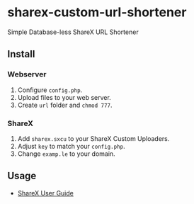 sharex-custom-url-shortener
=====================
Simple Database-less ShareX URL Shortener

## Install
### Webserver
1. Configure `config.php`.
2. Upload files to your web server.
3. Create `url` folder and `chmod 777`.

### ShareX
1. Add `sharex.sxcu` to your ShareX Custom Uploaders.
2. Adjust `key` to match your `config.php`.
3. Change `examp.le` to your domain.

## Usage
- [ShareX User Guide](https://technicaljayendra.com/how-to-use-sharex/)